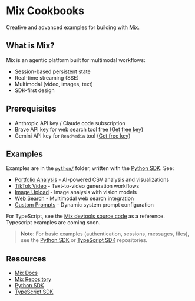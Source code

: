 # Mix Cookbooks

Creative and advanced examples for building with [Mix](https://github.com/recreate-run/mix).

## What is Mix?

Mix is an agentic platform built for multimodal workflows:

- Session-based persistent state
- Real-time streaming (SSE)
- Multimodal (video, images, text)
- SDK-first design

## Prerequisites

- Anthropic API key / Claude code subscription
- Brave API key for web search tool free ([Get free key](https://brave.com/search/api/))
- Gemini API key for `ReadMedia` tool ([Get free key](https://aistudio.google.com/api-keys))

## Examples

Examples are in the [`python/`](./python) folder, written with the [Python SDK](https://github.com/recreate-run/mix-python-sdk). See:

- [Portfolio Analysis](./python/portfolio_analysis.py) - AI-powered CSV analysis and visualizations
- [TikTok Video](./python/tiktok_video.py) - Text-to-video generation workflows
- [Image Upload](./python/upload_image_ask.py) - Image analysis with vision models
- [Web Search](./python/web_search_multimodal.py) - Multimodal web search integration
- [Custom Prompts](./python/system_prompt_change.py) - Dynamic system prompt configuration

For TypeScript, see the [Mix devtools source code](https://github.com/recreate-run/mix) as a reference. Typescript examples are coming soon.

> **Note**: For basic examples (authentication, sessions, messages, files), see the [Python SDK](https://github.com/recreate-run/mix-python-sdk/tree/main/examples) or [TypeScript SDK](https://github.com/recreate-run/mix-typescript-sdk) repositories.

## Resources

- [Mix Docs](https://recreate.run/docs/mix-agent)
- [Mix Repository](https://github.com/recreate-run/mix)
- [Python SDK](https://github.com/recreate-run/mix-python-sdk)
- [TypeScript SDK](https://github.com/recreate-run/mix-typescript-sdk)

